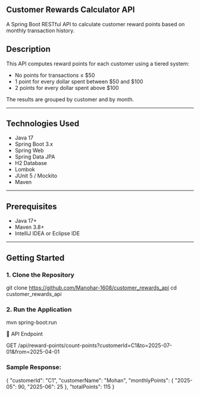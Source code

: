 ## Customer Rewards Calculator API

A Spring Boot RESTful API to calculate customer reward points based on monthly transaction history.

## Description

This API computes reward points for each customer using a tiered system:
- No points for transactions ≤ $50
- 1 point for every dollar spent between $50 and $100
- 2 points for every dollar spent above $100

The results are grouped by customer and by month.

---

## Technologies Used

- Java 17
- Spring Boot 3.x
- Spring Web
- Spring Data JPA
- H2 Database
- Lombok
- JUnit 5 / Mockito
- Maven

---

## Prerequisites 

- Java 17+
- Maven 3.8+
- IntelliJ IDEA or Eclipse IDE

---

## Getting Started

### 1. Clone the Repository 

git clone https://github.com/Manohar-1608/customer_rewards_api
cd customer_rewards_api

### 2. Run the Application

mvn spring-boot:run

📨 API Endpoint

GET /api/reward-points/count-points?customerId=C1&to=2025-07-01&from=2025-04-01

### Sample Response:

{
    "customerId": "C1",
    "customerName": "Mohan",
    "monthlyPoints": {
        "2025-05": 90,
        "2025-06": 25
    },
    "totalPoints": 115
}





